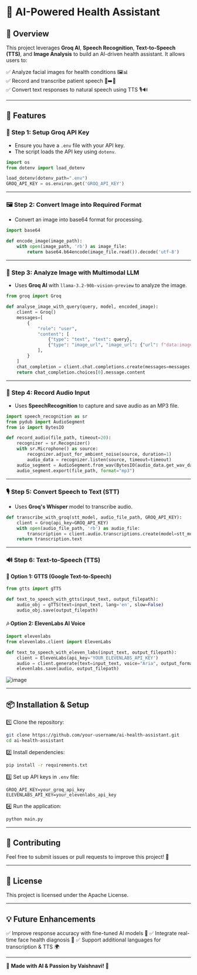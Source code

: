 # 🏥 AI-Powered Health Assistant

## 🚀 Overview
This project leverages **Groq AI**, **Speech Recognition**, **Text-to-Speech (TTS)**, and **Image Analysis** to build an AI-driven health assistant. It allows users to:

✅ Analyze facial images for health conditions 🖼️📊  
✅ Record and transcribe patient speech 🎤➡️📝  
✅ Convert text responses to natural speech using TTS 🎙️🔊

---

## 📌 Features

### 🔑 Step 1: Setup Groq API Key

- Ensure you have a `.env` file with your API key.
- The script loads the API key using `dotenv`.

```python
import os
from dotenv import load_dotenv

load_dotenv(dotenv_path=".env")
GROQ_API_KEY = os.environ.get('GROQ_API_KEY')
```

---

### 🖼️ Step 2: Convert Image into Required Format

- Convert an image into base64 format for processing.

```python
import base64

def encode_image(image_path):
    with open(image_path, 'rb') as image_file:
        return base64.b64encode(image_file.read()).decode('utf-8')
```

---

### 🤖 Step 3: Analyze Image with Multimodal LLM

- Uses **Groq AI** with `llama-3.2-90b-vision-preview` to analyze the image.

```python
from groq import Groq

def analyse_image_with_query(query, model, encoded_image):
    client = Groq()
    messages=[
        {
            "role": "user",
            "content": [
                {"type": "text", "text": query},
                {"type": "image_url", "image_url": {"url": f"data:image/jpeg;base64,{encoded_image}"}},
            ],
        }
    ]
    chat_completion = client.chat.completions.create(messages=messages, model=model)
    return chat_completion.choices[0].message.content
```

---

### 🎤 Step 4: Record Audio Input

- Uses **SpeechRecognition** to capture and save audio as an MP3 file.

```python
import speech_recognition as sr
from pydub import AudioSegment
from io import BytesIO

def record_audio(file_path, timeout=20):
    recognizer = sr.Recognizer()
    with sr.Microphone() as source:
        recognizer.adjust_for_ambient_noise(source, duration=1)
        audio_data = recognizer.listen(source, timeout=timeout)
    audio_segment = AudioSegment.from_wav(BytesIO(audio_data.get_wav_data()))
    audio_segment.export(file_path, format="mp3")
```

---

### 🎙️ Step 5: Convert Speech to Text (STT)

- Uses **Groq's Whisper** model to transcribe audio.

```python
def transcribe_with_groq(stt_model, audio_file_path, GROQ_API_KEY):
    client = Groq(api_key=GROQ_API_KEY)
    with open(audio_file_path, 'rb') as audio_file:
        transcription = client.audio.transcriptions.create(model=stt_model, file=audio_file, language="en")
    return transcription.text
```

---

### 🔊 Step 6: Text-to-Speech (TTS)

#### 🎵 Option 1: GTTS (Google Text-to-Speech)

```python
from gtts import gTTS

def text_to_speech_with_gtts(input_text, output_filepath):
    audio_obj = gTTS(text=input_text, lang='en', slow=False)
    audio_obj.save(output_filepath)
```

#### 🎶 Option 2: ElevenLabs AI Voice

```python
import elevenlabs
from elevenlabs.client import ElevenLabs

def text_to_speech_with_eleven_labs(input_text, output_filepath):
    client = ElevenLabs(api_key='YOUR_ELEVENLABS_API_KEY')
    audio = client.generate(text=input_text, voice="Aria", output_format='mp3_22050_32', model='eleven_turbo_v2')
    elevenlabs.save(audio, output_filepath)
```
![image](https://github.com/user-attachments/assets/1146ae46-d5fe-4733-bd2f-f0d8404736fa)

---

## 📦 Installation & Setup

1️⃣ Clone the repository:
```bash
git clone https://github.com/your-username/ai-health-assistant.git
cd ai-health-assistant
```

2️⃣ Install dependencies:
```bash
pip install -r requirements.txt
```

3️⃣ Set up API keys in `.env` file:
```
GROQ_API_KEY=your_groq_api_key
ELEVENLABS_API_KEY=your_elevenlabs_api_key
```

4️⃣ Run the application:
```bash
python main.py
```

---

## 🤝 Contributing
Feel free to submit issues or pull requests to improve this project! 🚀

---

## 📜 License
This project is licensed under the Apache License.

---

## 💡 Future Enhancements
✅ Improve response accuracy with fine-tuned AI models 🤖
✅ Integrate real-time face health diagnosis 🏥
✅ Support additional languages for transcription & TTS 🌍

---

💙 **Made with AI & Passion by Vaishnavi!** 🚀


